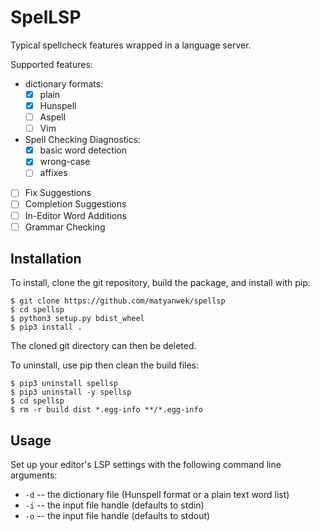 # SpelLSP

Typical spellcheck features wrapped in a language server.

Supported features:
- dictionary formats:
    - [x] plain
    - [x] Hunspell
    - [ ] Aspell
    - [ ] Vim
- Spell Checking Diagnostics:
    - [x] basic word detection
    - [x] wrong-case
    - [ ] affixes
- [ ] Fix Suggestions
- [ ] Completion Suggestions
- [ ] In-Editor Word Additions
- [ ] Grammar Checking

## Installation

To install, clone the git repository, build the package, and install with pip:
```console
$ git clone https://github.com/matyanwek/spellsp
$ cd spellsp
$ python3 setup.py bdist_wheel
$ pip3 install .
```

The cloned git directory can then be deleted.

To uninstall, use pip then clean the build files:
```console
$ pip3 uninstall spellsp
$ pip3 uninstall -y spellsp
$ cd spellsp
$ rm -r build dist *.egg-info **/*.egg-info
```

## Usage

Set up your editor's LSP settings with the following command line arguments:
- `-d` -- the dictionary file (Hunspell format or a plain text word list)
- `-i` -- the input file handle (defaults to stdin)
- `-o` -- the input file handle (defaults to stdout)
